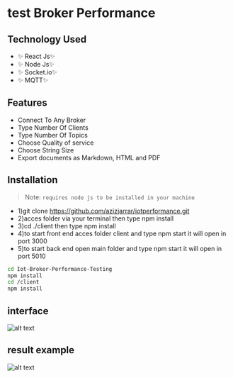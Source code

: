 # test Broker Performance
## Technology Used

- ✨ React Js✨
- ✨ Node Js✨
- ✨ Socket.io✨
- ✨ MQTT✨
## Features
- Connect To Any Broker
- Type Number Of Clients
- Type Number Of Topics
- Choose Quality of service
- Choose String Size
- Export documents as Markdown, HTML and PDF



## Installation
> Note: `requires node js to be installed in your machine`
- 1)git clone https://github.com/azizjarrar/iotperformance.git
- 2)acces folder via your terminal then type npm install 
- 3)cd ./client then type npm install
- 4)to start front end acces folder client and type npm start it will open in port 3000
- 5)to start back end  open main folder and type npm start it will open in port 5010
```sh
cd Iot-Broker-Performance-Testing
npm install
cd /client
npm install
```

## interface
![alt text](https://www.linkpicture.com/q/hedhi-heya.png)
## result example
![alt text](https://www.linkpicture.com/q/iot-sur-2.png)

